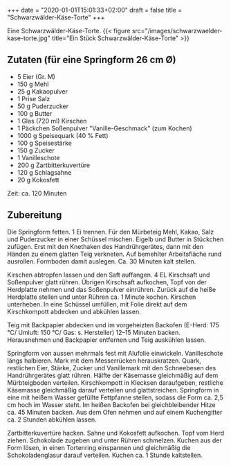 +++
date = "2020-01-01T15:01:33+02:00"
draft = false
title = "Schwarzwälder-Käse-Torte"
+++

Eine Schwarzwälder-Käse-Torte.
{{< figure src="/images/schwarzwaelder-kase-torte.jpg" title="Ein Stück Schwarzwälder-Käse-Torte" >}}

<!--more-->
## Zutaten (für eine Springform 26 cm Ø)
- 5 Eier (Gr. M) 
- 150 g Mehl 
- 25 g Kakaopulver 
- 1 Prise Salz 
- 50 g Puderzucker 
- 100 g Butter 
- 1 Glas (720 ml) Kirschen 
- 1 Päckchen Soßenpulver "Vanille-Geschmack" (zum Kochen) 
- 1000 g Speisequark (40 % Fett) 
- 100 g Speisestärke 
- 150 g Zucker 
- 1 Vanilleschote 
- 200 g Zartbitterkuvertüre 
- 120 g Schlagsahne 
- 20 g Kokosfett 

Zeit: ca. 120 Minuten

## Zubereitung
Die Springform fetten. 1 Ei trennen. Für den Mürbeteig Mehl, Kakao, Salz und Puderzucker in einer Schüssel mischen. Eigelb und Butter in Stückchen zufügen. Erst mit den Knethaken des Handrührgerätes, dann mit den Händen zu einem glatten Teig verkneten. Auf bemehlter Arbeitsfläche rund ausrollen. Formboden damit auslegen. Ca. 30 Minuten kalt stellen.

Kirschen abtropfen lassen und den Saft auffangen. 4 EL Kirschsaft und Soßenpulver glatt rühren. Übrigen Kirschsaft aufkochen, Topf von der Herdplatte nehmen und das Soßenpulver einrühren. Zurück auf die heiße Herdplatte stellen und unter Rühren ca. 1 Minute kochen. Kirschen unterheben. In eine Schüssel umfüllen, mit Folie direkt auf dem Kirschkompott abdecken und abkühlen lassen.

Teig mit Backpapier abdecken und im vorgeheizten Backofen (E-Herd: 175 °C/ Umluft: 150 °C/ Gas: s. Hersteller) 12–15 Minuten backen. Herausnehmen und Backpapier entfernen und Teig auskühlen lassen.

Springform von aussen mehrmals fest mit Alufolie einwickeln. Vanilleschote längs halbieren. Mark mit dem Messerrücken herauskratzen. Quark, restlichen Eier, Stärke, Zucker und Vanillemark mit den Schneebesen des Handrührgerätes glatt rühren. Hälfte der Käsemasse gleichmäßig auf dem Mürbteigboden verteilen. Kirschkompott in Klecksen daraufgeben, restliche Käsemasse gleichmäßig darauf verteilen und glattstreichen. Springform in eine mit heißem Wasser gefüllte Fettpfanne stellen, sodass die Form ca. 2,5 cm hoch im Wasser steht. Im heißen Backofen bei gleichbleibender Hitze ca. 45 Minuten backen. Aus dem Ofen nehmen und auf einem Kuchengitter ca. 2 Stunden abkühlen lassen.

Zartbitterkuvertüre hacken. Sahne und Kokosfett aufkochen. Topf vom Herd ziehen. Schokolade zugeben und unter Rühren schmelzen. Kuchen aus der Form lösen, in einen Tortenring einspannen und gleichmäßig die Schokoladenglasur darauf verteilen. Kuchen ca. 1 Stunde kaltstellen.